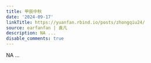 ```yaml
---
title: 甲辰中秋
date: '2024-09-17'
linkTitle: https://yuanfan.rbind.io/posts/zhongqiu24/
source: earfanfan | 袁凡
description: NA ...
disable_comments: true
---
```

NA ...